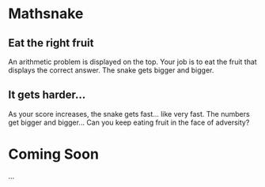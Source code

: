 # Mathsnake
## Eat the right fruit
An arithmetic problem is displayed on the top. Your job is to eat the fruit that displays the correct answer. The snake gets bigger and bigger.

## It gets harder...
As your score increases, the snake gets fast... like very fast. The numbers get bigger and bigger... Can you keep eating fruit in the face of adversity?





# Coming Soon
...
